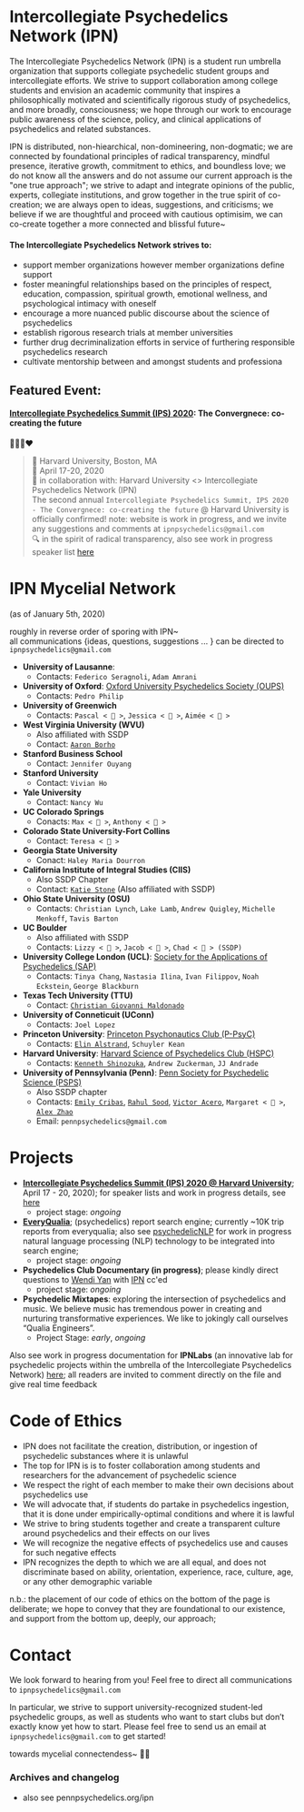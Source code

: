 # Intercollegiate Psychedelics Network (IPN)

The Intercollegiate Psychedelics Network (IPN) is a student run umbrella organization that supports collegiate psychedelic student groups and intercollegiate efforts. We strive to support collaboration among college students and envision an academic community that inspires a philosophically motivated and scientifically rigorous study of psychedelics, and more broadly, consciousness; we hope through our work to encourage public awareness of the science, policy, and clinical applications of psychedelics and related substances.

IPN is distributed, non-hiearchical, non-domineering, non-dogmatic; we are connected by foundational principles of radical transparency, mindful presence, iterative growth, commitment to ethics, and boundless love; we do not know all the answers and do not assume our current approach is the "one true approach"; we strive to adapt and integrate opinions of the public, experts, collegiate institutions, and grow together in the true spirit of co-creation; we are always open to ideas, suggestions, and criticisms; we believe if we are thoughtful and proceed with cautious optimisim, we can co-create together a more connected and blissful future~

#### The Intercollegiate Psychedelics Network strives to:
- support member organizations however member organizations define support
- foster meaningful relationships based on the principles of respect, education, compassion, spiritual growth, emotional wellness, and psychological intimacy with oneself
- encourage a more nuanced public discourse about the science of psychedelics
- establish rigorous research trials at member universities
- further drug decriminalization efforts in service of furthering responsible psychedelics research
- cultivate mentorship between and amongst students and professiona

## Featured Event: 
#### [Intercollegiate Psychedelics Summit (IPS) 2020](https://paradiseinstitute.org): The Convergnece: co-creating the future <br/>
🤲🍄🌈❤️ <br />
> 🔗 Harvard University, Boston, MA <br />
> 📅 April 17-20, 2020 <br/>
> 👋 in collaboration with: Harvard University <> Intercollegiate Psychedelics Network (IPN) <br/>
The second annual `Intercollegiate Psychedelics Summit, IPS 2020 - The Convergnece: co-creating the future` @ Harvard University is officially confirmed! note: website is work in progress, and we invite any suggestions and comments at  `ipnpsychedelics@gmail.com` <br />
> 🔍 in the spirit of radical transparency, also see work in progress speaker list [here](https://docs.google.com/spreadsheets/d/18h7xWUfHngbq_OEHMXNx4U-VlQyW0Am0vawQzsf6NfA/edit?usp=sharing)


# IPN Mycelial Network
(as of January 5th, 2020)

roughly in reverse order of sporing with IPN~ <br/>
all communications {ideas, questions, suggestions ... } can be directed to `ipnpsychedelics@gmail.com`

- **University of Lausanne**:
  - Contacts: `Federico Seragnoli`, `Adam Amrani`
- **University of Oxford**: [Oxford University Psychedelics Society (OUPS)](https://oxpsysoc.org/)
  - Contacts: `Pedro Philip`
- **University of Greenwich**
  - Contacts: `Pascal < 🍄 >`, `Jessica < 🍄 >`, `Aimée < 🍄 >`
- **West Virginia University (WVU)**
  - Also affiliated with SSDP
  - Contact: [`Aaron Borho`](mailto:aaron.borho1@gmail.com)
- **Stanford Business School**
  - Contact: `Jennifer Ouyang`
- **Stanford University**
  - Contact: `Vivian Ho`
- **Yale University**
  - Contact: `Nancy Wu`
- **UC Colorado Springs**
  - Conacts: `Max < 🍄 >`, `Anthony < 🍄 >`
- **Colorado State University-Fort Collins**
  - Contact: `Teresa < 🍄 >`
- **Georgia State University**
  - Conact: `Haley Maria Dourron`
- **California Institute of Integral Studies (CIIS)**
  - Also SSDP Chapter
  - Contact: [`Katie Stone`](mailto:ktstone@mymail.ciis.edu) (Also affiliated with SSDP)
- **Ohio State University (OSU)**
  - Contacts: `Christian Lynch`, `Lake Lamb`, `Andrew Quigley`, `Michelle Menkoff`, `Tavis Barton`
- **UC Boulder**
  - Also affiliated with SSDP
  - Contacts: `Lizzy < 🍄 >`, `Jacob < 🍄 >`, `Chad < 🍄 > (SSDP)`
- **University College London (UCL)**: [Society for the Applications of Psychedelics (SAP)](http://studentsunionucl.org/clubs-societies/application-of-psychedelics)
  - Contacts: `Tinya Chang`, `Nastasia Ilina`, `Ivan Filippov`, `Noah Eckstein`, `George Blackburn`
- **Texas Tech University (TTU)**
  - Contact: [`Christian Giovanni Maldonado`](mailto:Giovanni.Maldonado@ttu.edu)
- **University of Conneticuit (UConn)**
  - Contacts: `Joel Lopez`
- **Princeton University**: [Princeton Psychonautics Club (P-PsyC)](https://www.facebook.com/PrincetonPsychonautics/)
  - Contacts: [`Elin Alstrand`](mailto:ea4@princeton.edu), `Schuyler Kean`
- **Harvard University**: [Harvard Science of Psychedelics Club (HSPC)](https://bit.ly/harvard-psychedelics)
  - Contacts: [`Kenneth Shinozuka`](mailto:shinozuka@college.harvard.edu), `Andrew Zuckerman`, `JJ Andrade`
- **University of Pennsylvania (Penn)**: [Penn Society for Psychedelic Science (PSPS)](https://pennpsychedelics.org)
  - Also SSDP chapter
  - Contacts: [`Emily Cribas`](mailto:ecribas@pennmedicine.upenn.edu), [`Rahul Sood`](mailto:rsoo@wharton.upenn.edu), [`Victor Acero`](mailto:acero@seas.upenn.edu), `Margaret < 🍄 >`, [`Alex Zhao`](mailto:alexzhao@seas.upenn.edu)
  - Email: `pennpsychedelics@gmail.com`


# Projects
- [**Intercollegiate Psychedelics Summit (IPS) 2020 @ Harvard University**](https://paradiseinstitute.org); April 17 - 20, 2020); for speaker lists and work in progress details, see [here](https://paradiseinstitute.org)
  - project stage: _ongoing_
- [**EveryQualia**](https://www.everyqualia.org/); (psychedelics) report search engine; currently ~10K trip reports from everyqualia; also see [psychedelicNLP](https://github.com/alextzhao/psychedelicNLP) for work in progress natural language processing (NLP) technology to be integrated into search engine;
  - project stage: _ongoing_
- **Psychedelics Club Documentary (in progress)**; please kindly direct questions to [Wendi Yan](wendiy@princeton.edu) with [IPN](ipnpsychedelics@gmail.com) cc'ed
  - project stage: _ongoing_
- **Psychedelic Mixtapes**: exploring the intersection of psychedelics and music. We believe music has tremendous power in creating and nurturing transformative experiences. We like to jokingly call ourselves “Qualia Engineers”.
  - Project Stage: _early_, _ongoing_
  
Also see work in progress documentation for **IPNLabs** (an innovative lab for psychedelic projects within the umbrella of the Intercollegiate Psychedelics Network) [here](https://docs.google.com/document/d/1TJb5Y7a4AKiXckpVOs6ES_BQ1y1nY3lGWjpHorJyjsg/edit?usp=sharing); all readers are invited to comment directly on the file and give real time feedback

# Code of Ethics
- IPN does not facilitate the creation, distribution, or ingestion of psychedelic substances where it is unlawful
- The top for IPN is is to foster collaboration among students and researchers for the advancement of psychedelic science
- We respect the right of each member to make their own decisions about psychedelics use
- We will advocate that, if students do partake in psychedelics ingestion, that it is done under empirically-optimal conditions and where it is lawful
- We strive to bring students together and create a transparent culture around psychedelics and their effects on our lives
- We will recognize the negative effects of psychedelics use and causes for such negative effects
- IPN recognizes the depth to which we are all equal, and does not discriminate based on ability, orientation, experience, race, culture, age, or any other demographic variable

n.b.: the placement of our code of ethics on the bottom of the page is deliberate; we hope to convey that they are foundational to our existence, and support from the bottom up, deeply, our approach;

# Contact
We look forward to hearing from you! Feel free to direct all communications to `ipnpsychedelics@gmail.com`

In particular, we strive to support university-recognized student-led psychedelic groups, as well as students who want to start clubs but don’t exactly know yet how to start. Please feel free to send us an email at `ipnpsychedelics@gmail.com` to get started!

towards mycelial connectendess~ 🤲🍄





### Archives and changelog
- also see pennpsychedelics.org/ipn
























